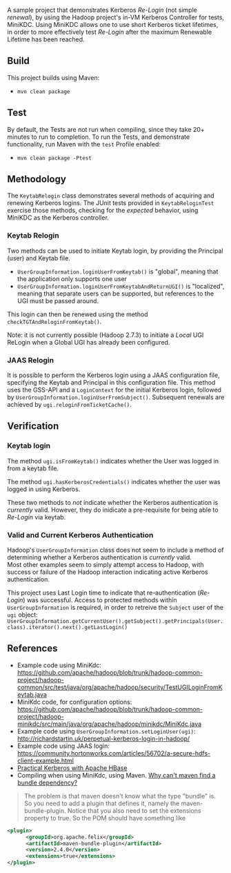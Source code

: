 A sample project that demonstrates Kerberos _Re-Login_ (not simple _renewal_), by using the Hadoop project's in-VM Kerberos Controller for tests, MiniKDC.
Using MiniKDC allows one to use short Kerberos ticket lifetimes, in order to more effectively test _Re-Login_ after the maximum Renewable Lifetime has been reached.
## Build
This project builds using Maven:
- `mvn clean package`

## Test
By default, the Tests are not run when compiling, since they take 20+ minutes to run to completion.
To run the Tests, and demonstrate functionality, run Maven with the `test` Profile enabled:
- `mvn clean package -Ptest`

## Methodology
The `KeytabRelogin` class demonstrates several methods of acquiring and renewing Kerberos logins.
The JUnit tests provided in `KeytabReloginTest` exercise those methods, checking for the _expected_ behavior, using MiniKDC as the Kerberos controller.

### Keytab Relogin
Two methods can be used to initiate Keytab login, by providing the Principal (user) and Keytab file.
- `UserGroupInformation.loginUserFromKeytab()` is "global", meaning that the application only supports one user
- `UserGroupInformation.loginUserFromKeytabAndReturnUGI()` is "localized", meaning that separate users can be supported, but references to the UGI must be passed around.

This login can then be renewed using the method `checkTGTAndReloginFromKeytab()`.

Note: it is not currently possible (Hadoop 2.7.3) to initiate a _Local_ UGI ReLogin when a Global UGI has already been configured.

### JAAS Relogin
It is possible to perform the Kerberos login using a JAAS configuration file, specifying the Keytab and Principal in this configuration file.
This method uses the GSS-API and a `LoginContext` for the initial Kerberos login, followed by `UserGroupInformation.loginUserFromSubject()`.
Subsequent renewals are achieved by `ugi.reloginFromTicketCache()`. 

## Verification

### Keytab login
The method `ugi.isFromKeytab()` indicates whether the User was logged in from a keytab file.

The method `ugi.hasKerberosCredentials()` indicates whether the user was logged in using Kerberos.

These two methods to *not* indicate whether the Kerberos authentication is _currently_ valid.  However, they do inidicate a pre-requisite for being able to _Re-Login_ via keytab.

### Valid and Current Kerberos Authentication
Hadoop's `UserGroupInformation` class does not seem to include a method of determining whether a Kerberos authentication is _currently_ valid.  
Most other examples seem to simply attempt access to Hadoop, with success or failure of the Hadoop interaction indicating active Kerberos authentication.

This project uses Last Login time to indicate that re-authentication (_Re-Login_) was successful.
Access to protected methods within `UserGroupInformation` is required, in order to retreive the `Subject` user of the `ugi` object:
`UserGroupInformation.getCurrentUser().getSubject().getPrincipals(User.class).iterator().next().getLastLogin()`

## References
- Example code using MiniKdc: https://github.com/apache/hadoop/blob/trunk/hadoop-common-project/hadoop-common/src/test/java/org/apache/hadoop/security/TestUGILoginFromKeytab.java
- MiniKdc code, for configuration options: https://github.com/apache/hadoop/blob/trunk/hadoop-common-project/hadoop-minikdc/src/main/java/org/apache/hadoop/minikdc/MiniKdc.java
- Example code using `UserGroupInformation.setLoginUser(ugi)`: http://richardstartin.uk/perpetual-kerberos-login-in-hadoop/
- Example code using JAAS login: https://community.hortonworks.com/articles/56702/a-secure-hdfs-client-example.html
- [Practical Kerberos with Apache HBase](https://www.slideshare.net/je2451/practical-kerberos-with-apache-hbase)
- Compiling when using MiniKdc, using Maven. [Why can't maven find a bundle dependency?
](https://stackoverflow.com/a/20555114)
>The problem is that maven doesn't know what the type "bundle" is. So you need to add a plugin that defines it, namely the maven-bundle-plugin. Notice that you also need to set the extensions property to true. So the POM should have something like
>
```xml
<plugin>
      <groupId>org.apache.felix</groupId>
      <artifactId>maven-bundle-plugin</artifactId>
      <version>2.4.0</version>
      <extensions>true</extensions>
</plugin>
```

